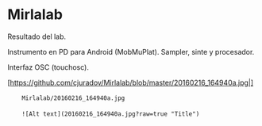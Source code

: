 # Mirlalab
Resultado del lab.

Instrumento en PD para Android (MobMuPlat).
Sampler, sinte y procesador.

Interfaz OSC (touchosc).

[https://github.com/cjuradov/Mirlalab/blob/master/20160216_164940a.jpg|]

        Mirlalab/20160216_164940a.jpg
        
        ![Alt text](20160216_164940a.jpg?raw=true "Title")
      

